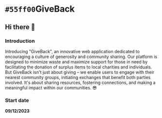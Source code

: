 # `#55ff00`GiveBack

## Hi there 👋 

### Introduction
Introducing "GiveBack", an innovative web application dedicated to encouraging a culture of generosity and community sharing. Our platform is designed to minimize waste and maximize support for those in need by facilitating the donation of surplus items to local charities and individuals. But GiveBack isn't just about giving – we enable users to engage with their nearest community groups, initiating exchanges that benefit both parties involved. It's about sharing resources, fostering connections, and making a meaningful impact within our communities. 😎

### Start date 
**09/12/2023**


<!--

**Here are some ideas to get you started:**

🙋‍♀️ A short introduction - what is your organization all about?
🌈 Contribution guidelines - how can the community get involved?
👩‍💻 Useful resources - where can the community find your docs? Is there anything else the community should know?
🍿 Fun facts - what does your team eat for breakfast?
🧙 Remember, you can do mighty things with the power of [Markdown](https://docs.github.com/github/writing-on-github/getting-started-with-writing-and-formatting-on-github/basic-writing-and-formatting-syntax)
-->
